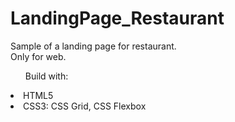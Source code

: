 # LandingPage_Restaurant

<p> Sample of a landing page for restaurant. <br />  Only for web. </p>

<ul> Build with:</ul>
  <li> HTML5 </li>
  <li> CSS3: CSS Grid, CSS Flexbox</li>
